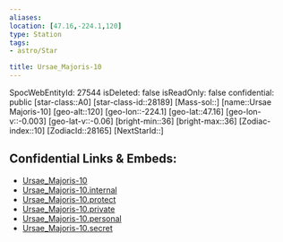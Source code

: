 ```yaml
---
aliases: 
location: [47.16,-224.1,120]
type: Station
tags:
- astro/Star

title: Ursae_Majoris-10
---
```

SpocWebEntityId: 27544
isDeleted: false
isReadOnly: false
confidential: public
[star-class::A0]
[star-class-id::28189]
[Mass-sol::]
[name::Ursae Majoris-10]
[geo-alt::120]
[geo-lon::-224.1]
[geo-lat::47.16]
[geo-lon-v::-0.003]
[geo-lat-v::-0.06]
[bright-min::36]
[bright-max::36]
[Zodiac-index::10]
[ZodiacId::28165]
[NextStarId::]



## Confidential Links & Embeds: 
- [Ursae_Majoris-10](../../../_public/astro/Star/Ursae_Majoris-10.md) 
- [Ursae_Majoris-10.internal](../../../_internal/astro/Star/Ursae_Majoris-10.internal.md) 
- [Ursae_Majoris-10.protect](../../../_protect/astro/Star/Ursae_Majoris-10.protect.md) 
- [Ursae_Majoris-10.private](../../../_private/astro/Star/Ursae_Majoris-10.private.md) 
- [Ursae_Majoris-10.personal](../../../_personal/astro/Star/Ursae_Majoris-10.personal.md) 
- [Ursae_Majoris-10.secret](../../../_secret/astro/Star/Ursae_Majoris-10.secret.md) 
